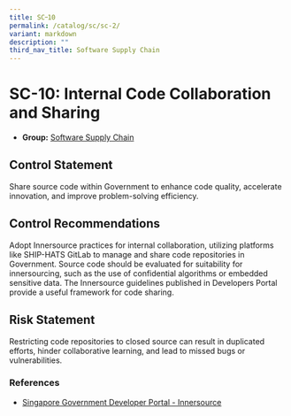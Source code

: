 ```yaml
---
title: SC᠆10
permalink: /catalog/sc/sc-2/
variant: markdown
description: ""
third_nav_title: Software Supply Chain
---
```

# SC-10: Internal Code Collaboration and Sharing

* **Group:** [Software Supply Chain](/catalog/sc)

## Control Statement

Share source code within Government to enhance code quality, accelerate innovation, and improve problem-solving efficiency.

## Control Recommendations

Adopt Innersource practices for internal collaboration, utilizing platforms like SHIP-HATS GitLab to manage and share code repositories in Government. Source code should be evaluated for suitability for innersourcing, such as the use of confidential algorithms or embedded sensitive data. The Innersource guidelines published in Developers Portal provide a useful framework for code sharing.

## Risk Statement

Restricting code repositories to closed source can result in duplicated efforts, hinder collaborative learning, and lead to missed bugs or vulnerabilities.



### References


 * [Singapore Government Developer Portal - Innersource](https://docs.developer.tech.gov.sg/docs/innersource-in-the-government/)